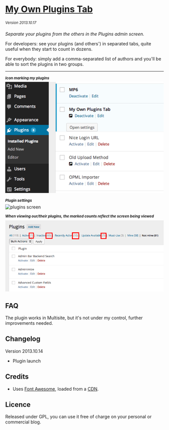 # [My Own Plugins Tab](https://github.com/brasofilo/My-Own-Plugins-Tab)
<sup>*Version 2013.10.17*</sup>

*Separate your plugins from the others in the Plugins admin screen.*

For developers: see your plugins (and others') in separated tabs, quite useful when they start to count in dozens.

For everybody: simply add a comma-separated list of authors and you'll be able to sort the plugins in two groups.

----
<sup>***Icon marking my plugins***</sup>  
![plugins screen](assets/screenshot-1.png)

<sup>***Plugin settings***</sup>  
![plugins screen](assets/screenshot-2.png)

<sup>***When viewing our/their plugins, the marked counts reflect the screen being viewed***</sup>  
![plugins screen](assets/screenshot-3.png)


## FAQ
The plugin works in Multisite, but it's not under my control, further improvements needed.

## Changelog

Version 2013.10.14
* Plugin launch

## Credits
 - Uses [Font Awesome](http://fortawesome.github.io/Font-Awesome/), loaded from a [CDN](http://www.bootstrapcdn.com/#tab_fontawesome).

## Licence
Released under GPL, you can use it free of charge on your personal or commercial blog.